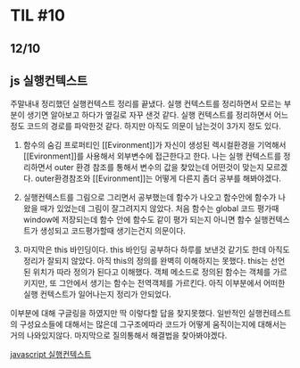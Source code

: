 # TIL #10
## 12/10

## js 실행컨텍스트

주말내내 정리했던 실행컨텍스트 정리를 끝냈다. 실행 컨텍스트를 정리하면서 모르는 부분이 생기면 알아보고 하다가 옆길로 자꾸 샌것 같다. 실행 컨텍스트를 정리하면서 어느 정도 코드의 경로를 파악한것 같다. 하지만 아직도 의문이 남는것이 3가지 정도 있다.

1. 함수의 숨김 프로퍼티인  [[Evironment]]가 자신이 생성된 렉시컬환경을 기억해서 [[Evironment]]를 사용해서 외부변수에 접근한다고 한다. 나는 실행 컨텍스트를 정리하면서 outer 환경 참조를 통해서 변수의 값을 찾았는데 어떤것이 맞는지 모르겠다. outer환경참조와 [[Evironment]]는 어떻게 다른지 좀더 공부를 해봐야겠다.

2. 실행컨텍스트를 그림으로 그리면서 공부했는데 함수가 나오고 함수안에 함수가 나왔을 때가 있었는데 그림이 잘그려지지 않았다. 처음 함수는 global 코드 평가때 window에 저장되는데 함수 안에 함수도 같이 평가 되는지 아니면 함수 실행컨텍스트가 생성되고 코드평가할때 생기는건지 의문이다.

3. 마지막은 this 바인딩이다. this 바인딩 공부하다 하루를 보낸것 같기도 한데 아직도 정리가 잘되지 않았다. 아직 this의 정의를 완벽히 이해하지는 못했다. this는 선언된 위치가 따라 정의가 된다고 이해했다. 객체 메소드로 정의된 함수는 객체를 가르키지만, 또 그안에서 생기는 함수는 전역객체를 가르킨다. 아직 이부분에서 어떠한 실행 컨텍스트가 일어나는지 정리가 안되었다. 

이부분에 대해 구글링을 하였지만 딱 이렇다할 답을 찾지못했다. 일반적인 실행컨테스트의 구성요소들에 대해서는 많은데 그구조에따라 코드가 어떻게 움직이는지에 대해서는 거의 나와있지않다. 마지막으로 질의통해서 해결법을 찾아봐야겠다. 

[javascript 실행컨텍스트](https://github.com/mrlee323/TIL/blob/main/js/js_execution_context.md)